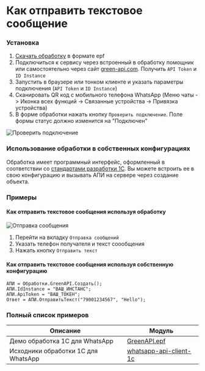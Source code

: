 # Как отправить текстовое сообщение
### Установка
1. [Скачать обработку](https://github.com/green-api/whatsapp-1c-example/releases/download/1.0/GreenAPI.epf) в формате epf
2. Подключиться к сервису через встроенный в обработку помощник или  самостоятельно через сайт [green-api.com](https://green-api.com/). Получить ``API Token`` и ``ID Instance``
3. Запустить в браузере или тонком клиенте и указать параметры подключения (``API Token`` и ``ID Instance``)
4. Сканировать QR код с мобильного телефона WhatsApp (Меню чаты -> Иконка всех функций -> Связанные устройства -> Привязка устройства)
6. В форме обработки нажать кнопку ``Проверить подключение``. Поле формы статус должно изменится на "Подключен"

![`Проверить подключение`](https://github.com/green-api/whatsapp-api-client-1c/blob/master/media/Login.png?raw=true)

### Использование обработки в собственных конфигурациях

Обработка имеет программный интерфейс, оформленный в соответствии со [стандартами разработки 1С](https://its.1c.ru/db/v8std). Вы можете встроить ее в свою конфигурацию и вызывать АПИ на сервере через создание объекта.

### Примеры

#### Как отправить текстовое сообщения используя обработку

![`Отправка сообщения`](https://github.com/green-api/whatsapp-api-client-1c/blob/master/media/Sending.png?raw=true)

1. Перейти на вкладку `Отправка сообщений`
2. Указать телефон получателя и текст соообщения
3. Нажать кнопку `Отправить текст`

#### Как отправить текстовое сообщения используя собственную конфигурацию

```bsl
АПИ = Обработки.GreenAPI.Создать();
АПИ.IdInstance = "ВАШ_ИНСТАНС";
АПИ.ApiToken = "ВАШ_ТОКЕН";
Ответ = АПИ.ОтправитьТекст("79001234567", "Hello"); 
```
### Полный список примеров

Описание |  Модуль
----- | ----- 
Демо обработка 1С для WhatsApp| [GreenAPI.epf](https://github.com/green-api/whatsapp-1c-example/releases/download/1.0/GreenAPI.epf)
Исходники обработки 1С для WhatsApp| [whatsapp-api-client-1c](https://github.com/green-api/whatsapp-api-client-1c)
